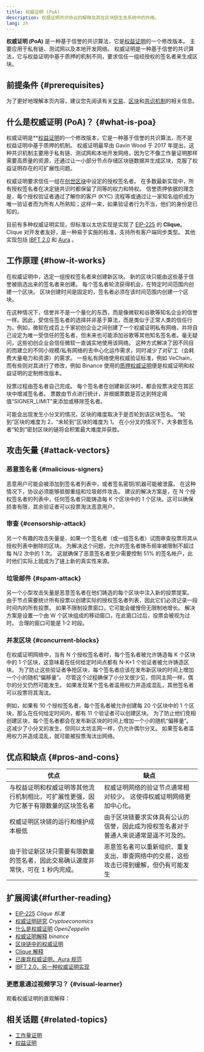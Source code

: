 ```yaml
---
title: 权威证明 (PoA)
description: 权威证明共识协议的解释及其在区块链生态系统中的作用。
lang: zh
---
```


**权威证明 (PoA)** 是一种基于信誉的共识算法，它是[权益证明](/developers/docs/consensus-mechanisms/pos/)的一个修改版本。 主要应用于私有链、测试网以及本地开发网络。 权威证明是一种基于信誉的共识算法，它与权益证明中基于质押的机制不同，要求信任一组经授权的签名者来生成区块。

## 前提条件 {#prerequisites}

为了更好地理解本页内容，建议您先阅读有关[交易](/developers/docs/transactions/)、[区块](/developers/docs/blocks/)和[共识机制](/developers/docs/consensus-mechanisms/)的相关信息。

## 什么是权威证明 (PoA)？ {#what-is-poa}

权威证明是\*\*[权益证明](/developers/docs/consensus-mechanisms/pos/)的一个修改版本，它是一种基于信誉的共识算法，而不是权益证明中基于质押的机制。 权威证明最早由 Gavin Wood 于 2017 年提出，这种共识机制主要用于私有链、测试网和本地开发网络，因为它不像工作量证明那样需要高质量的资源，还通过让一小部分节点存储区块链数据并生成区块，克服了权益证明存在的可扩展性问题。

权威证明要求信任一组在[创世区块](/glossary/#genesis-block)中设定的授权签名者。 在多数最新实现中，所有授权签名者在决定链共识时都保留了同等的权力和特权。 信誉质押依据的理念是，每个授权验证者通过了解你的客户 (KYC) 流程等或通过让一家知名组织成为唯一验证者而为所有人所熟知；这样一来，如果验证者行为不当，他们的身份是已知的。

目前有多种权威证明实现，但标准以太坊实现是实现了 [EIP-225](https://eips.ethereum.org/EIPS/eip-225) 的 **Clique**。 Clique 对开发者友好，是一种易于实施的标准，支持所有客户端同步类型。 其他实现包括 [IBFT 2.0](https://besu.hyperledger.org/stable/private-networks/concepts/poa) 和 [Aura](https://openethereum.github.io/Chain-specification) 。

## 工作原理 {#how-it-works}

在权威证明中，选定一组授权签名者来创建新区块。 新的区块只能由这些基于信誉被挑选出来的签名者来创建。 每个签名者轮流获得机会，在特定时间范围内创建一个区块。 区块创建时间是固定的，签名者必须在该时间范围内创建一个区块。

在这种情况下，信誉并不是一个量化的东西，而是像微软和谷歌等知名企业的信誉一样。因此，受信任签名者的选择并非基于算法，而是类似于正常人类的信任行为。例如，微软在成百上千家初创企业之间创建了一个权威证明私有网络，并将自己设定为唯一受信任的签名者，但未来也可能添加谷歌等其他知名签名者。毫无疑问，这些初创企业会信任微软一直诚实地使用该网络。 这种方式解决了因不同目的而建立的不同小规模/私有网络的去中心化运作需求，同时减少了对矿工（会耗费大量电力和资源）的需求。 一些私有网络使用权威验证标准，例如 VeChain，而有些则对其进行了修改，例如 Binance 使用的[质押权威证明](https://academy.binance.com/en/glossary/proof-of-staked-authority-posa)便是权威证明和权益证明的定制修改版本。

投票过程由签名者自己完成。 每个签名者在创建新区块时，都会投票决定在其区块中增减签名者。 票数由节点进行统计，并根据票数是否达到特定阈值“SIGNER_LIMIT”来添加或移除签名者。

可能会出现发生小分叉的情况，区块的难度取决于是否轮到该区块签名。 “轮到”区块的难度为 2，“未轮到”区块的难度为 1。 在小分叉的情况下，大多数签名者“轮到”密封区块的链将会积累最大难度并获胜。

## 攻击矢量 {#attack-vectors}

### 恶意签名者 {#malicious-signers}

恶意用户可能会被添加到签名者列表中，或者签名密钥/机器可能被泄露。 在这种情况下，协议必须能够抵御重组和垃圾邮件攻击。 建议的解决方案是，在 N 个授权签名者的列表中，任何签名者只能铸造每 K 个区块中的 1 个区块。这可以确保损害有限，其余验证者可以投票淘汰恶意用户。

### 审查 {#censorship-attack}

另一个有趣的攻击矢量是，如果一个签名者（或一组签名者）试图审查投票将其从授权列表中删除的区块。 为解决这个问题，允许的签名者铸币频率被限制不超过每 N/2 次中的 1 次。 这就确保了恶意签名者至少需要控制 51% 的签名帐户，此时他们实际上就成为了链上新的真实性来源。

### 垃圾邮件 {#spam-attack}

另一个小型攻击矢量是恶意签名者在他们铸造的每个区块中注入新的投票提案。 由于节点需要统计所有投票以创建实际的授权签名者列表，因此它们必须记录一段时间内的所有投票。 如果不限制投票窗口，它可能会缓慢但无限制地增长。 解决方案是设置一个由 W 个区块组成的移动窗口，在此窗口过后，投票会被视为过时。 合理的窗口可能是 1-2 时段。

### 并发区块 {#concurrent-blocks}

在权威证明网络中，当有 N 个授权签名者时，每个签名者被允许铸造每 K 个区块中的 1 个区块，这意味着在任何给定时间点都有 N-K+1 个验证者被允许铸造区块。 为了防止这些验证者争抢区块，每个签名者应该在发布新区块的时间上增加一个小的随机“偏移量”。 尽管这个过程确保了小分叉很少见，但同主网一样，偶尔的分叉仍然可能发生。 如果发现某个签名者滥用权力并造成混乱，其他签名者可以投票将其淘汰。

例如，如果有 10 个授权签名者，每个签名者被允许创建每 20 个区块中的 1 个区块，那么在任何给定时间内，都有 11 个验证者可以创建区块。 为了防止他们竞相创建区块，每个签名者都会在发布新区块的时间上增加一个小的随机“偏移量”。 这减少了小分叉的发生，但同以太坊主网一样，仍允许偶尔分叉。 如果签名者滥用权力并造成混乱，就可能被投票淘汰出网络。

## 优点和缺点 {#pros-and-cons}

| 优点                                         | 缺点                                          |
| ------------------------------------------ | ------------------------------------------- |
| 与权益证明和权威证明等其他流行机制相比，可扩展性更强，因为它基于有限数量的区块签名者 | 权威证明网络的验证节点通常相对较少。 这使得权威证明网络更加中心化。          |
| 权威证明区块链的运行和维护成本极低                          | 由于区块链要求实体具有公认的信誉，因此成为授权签名者对于普通人来说通常是遥不可及的。  |
| 由于验证新区块只需要有限数量的签名者，因此交易确认速度非常快，可在 1 秒内完成。  | 恶意签名者可以重新组织、重复支出、审查网络中的交易，这些攻击已得到缓解，但仍有可能发生 |

## 扩展阅读{#further-reading}

- [EIP-225](https://eips.ethereum.org/EIPS/eip-225) _Clique 标准_
- [权威证明研究](https://github.com/cryptoeconomics-study/website/blob/master/docs/sync/2.4-lecture.md) _Cryptoeconomics_
- [什么是权威证明](https://forum.openzeppelin.com/t/proof-of-authority/3577) _OpenZeppelin_
- [权威证明解释](https://academy.binance.com/en/articles/proof-of-authority-explained) _binance_
- [区块链中的权威证明](https://medium.com/techskill-brew/proof-of-authority-or-poa-in-blockchain-part-11-blockchain-series-be15b3321cba)
- [Clique 解释](https://medium.com/@Destiner/clique-cross-client-proof-of-authority-algorithm-for-ethereum-8b2a135201d)
- [已废弃权威证明、Aura 规范](https://openethereum.github.io/Chain-specification)
- [IBFT 2.0，另一种权威证明实现](https://besu.hyperledger.org/stable/private-networks/concepts/poa)

### 更愿意通过视频学习？ {#visual-learner}

观看权威证明的直观解释：

<YouTube id="Mj10HSEM5_8" />

## 相关话题 {#related-topics}

- [工作量证明](/developers/docs/consensus-mechanisms/pow/)
- [权益证明](/developers/docs/consensus-mechanisms/pos/)

